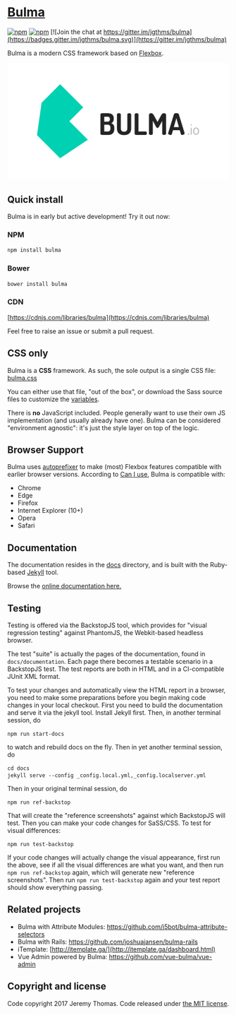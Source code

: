 # [Bulma](http://bulma.io)

[![npm](https://img.shields.io/npm/v/bulma.svg)](https://www.npmjs.com/package/bulma)
[![npm](https://img.shields.io/npm/dm/bulma.svg)](https://www.npmjs.com/package/bulma)
[![Join the chat at https://gitter.im/jgthms/bulma](https://badges.gitter.im/jgthms/bulma.svg)](https://gitter.im/jgthms/bulma)

Bulma is a modern CSS framework based on [Flexbox](https://developer.mozilla.org/en-US/docs/Web/CSS/CSS_Flexible_Box_Layout/Using_CSS_flexible_boxes).

[![Bulma: a Flexbox CSS framework](https://raw.githubusercontent.com/jgthms/bulma/master/docs/images/bulma-banner.png)](http://bulma.io)

## Quick install

Bulma is in early but active development! Try it out now:

### NPM

```sh
npm install bulma
```

### Bower

```sh
bower install bulma
```

### CDN

[https://cdnjs.com/libraries/bulma](https://cdnjs.com/libraries/bulma)

Feel free to raise an issue or submit a pull request.

## CSS only

Bulma is a **CSS** framework. As such, the sole output is a single CSS file: [bulma.css](https://github.com/jgthms/bulma/blob/master/css/bulma.css)

You can either use that file, "out of the box", or download the Sass source files to customize the [variables](http://bulma.io/documentation/overview/variables/).

There is **no** JavaScript included. People generally want to use their own JS implementation (and usually already have one). Bulma can be considered "environment agnostic": it's just the style layer on top of the logic.

## Browser Support

Bulma uses [autoprefixer](https://github.com/postcss/autoprefixer) to make (most) Flexbox features compatible with earlier browser versions. According to [Can I use](http://caniuse.com/#feat=flexbox), Bulma is compatible with:

* Chrome
* Edge
* Firefox
* Internet Explorer (10+)
* Opera
* Safari

## Documentation

The documentation resides in the [docs](docs) directory, and is built with the Ruby-based [Jekyll](https://jekyllrb.com/) tool.

Browse the [online documentation here.](http://bulma.io/documentation/overview/start/)

## Testing 

Testing is offered via the BackstopJS tool, which provides for "visual regression testing" against PhantomJS, the Webkit-based headless browser.

The test "suite" is actually the pages of the documentation, found in `docs/documentation`. Each page there becomes a testable scenario in 
a BackstopJS test. The test reports are both in HTML and in a CI-compatible JUnit XML format.

To test your changes and automatically view the HTML report in a browser, you need to make some preparations before you
begin making code changes in your local checkout. First you need to build the documentation and serve it via
the jekyll tool. Install Jekyll first. Then, in another terminal session, do
```
npm run start-docs
```
to watch and rebuild docs on the fly. Then in yet another terminal session, do
```
cd docs
jekyll serve --config _config.local.yml,_config.localserver.yml
```

Then in your original terminal session, do
```
npm run ref-backstop
```

That will create the "reference screenshots" against which BackstopJS will test.
Then you can make your code changes for SaSS/CSS. To test for visual differences:
```
npm run test-backstop
```
If your code changes will actually change the visual appearance, first run the above,
see if all the visual differences are what you want, and then run `npm run ref-backstop`
again, which will generate new "reference screenshots". Then run `npm run test-backstop`
again and your test report should show everything passing.

## Related projects

* Bulma with Attribute Modules: https://github.com/j5bot/bulma-attribute-selectors
* Bulma with Rails: https://github.com/joshuajansen/bulma-rails
* iTemplate: [http://itemplate.ga/](http://itemplate.ga/dashboard.html)
* Vue Admin powered by Bulma: https://github.com/vue-bulma/vue-admin

## Copyright and license

Code copyright 2017 Jeremy Thomas. Code released under [the MIT license](https://github.com/jgthms/bulma/blob/master/LICENSE).
